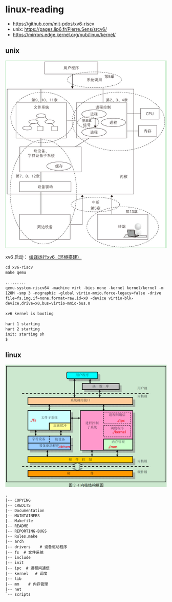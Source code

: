# linux-reading

- https://github.com/mit-pdos/xv6-riscv
- unix: https://pages.lip6.fr/Pierre.Sens/srcv6/
- https://mirrors.edge.kernel.org/pub/linux/kernel/

## unix 


![](pic/1136.png)

xv6 启动：
[编译运行xv6（环境搭建）](https://codesimp1e.github.io/cao-zuo-xi-tong/6-s081/2023/06/19/6-s081-1/)

~~~
cd xv6-riscv
make qemu

.........
qemu-system-riscv64 -machine virt -bios none -kernel kernel/kernel -m 128M -smp 3 -nographic -global virtio-mmio.force-legacy=false -drive file=fs.img,if=none,format=raw,id=x0 -device virtio-blk-device,drive=x0,bus=virtio-mmio-bus.0

xv6 kernel is booting

hart 1 starting
hart 2 starting
init: starting sh
$
~~~


## linux

![](pic/2310.png)


~~~
.
|-- COPYING
|-- CREDITS
|-- Documentation
|-- MAINTAINERS
|-- Makefile
|-- README
|-- REPORTING-BUGS
|-- Rules.make
|-- arch
|-- drivers    # 设备驱动程序
|-- fs  # 文件系统
|-- include
|-- init
|-- ipc  # 进程间通信
|-- kernel   # 调度
|-- lib
|-- mm    # 内存管理
|-- net
`-- scripts

~~~